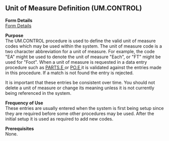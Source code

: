 ##  Unit of Measure Definition (UM.CONTROL)

<PageHeader />

**Form Details**  
[ Form Details ](UM-CONTROL-1/README.md)   

**Purpose**  
The UM.CONTROL procedure is used to define the valid unit of measure codes which may be used within the system. The unit of measure code is a two character abbreviation for a unit of measure. For example, the code "EA" might be used to denote the unit of measure "Each", or "FT" might be used for "Foot". When a unit of measure is requested in a data entry procedure such as [ PARTS.E ](../PARTS-E/README.md) or [ PO.E ](../../../PUR-OVERVIEW/PUR-ENTRY/PO-E/README.md) it is validated against the entries made in this procedure. If a match is not found the entry is rejected.   
  
It is important that these entries be consistent over time. You should not
delete a unit of measure or change its meaning unless it is not currently
being referenced in the system.

**Frequency of Use**  
These entries are usually entered when the system is first being setup since
they are required before some other procedures may be used. After the initial
setup it is used as required to add new codes.

**Prerequisites**  
None.

<badge text= "Version 8.10.57" vertical="middle" />

<PageFooter />
